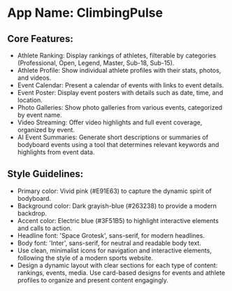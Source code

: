 # **App Name**: ClimbingPulse

## Core Features:

- Athlete Ranking: Display rankings of athletes, filterable by categories (Professional, Open, Legend, Master, Sub-18, Sub-15).
- Athlete Profile: Show individual athlete profiles with their stats, photos, and videos.
- Event Calendar: Present a calendar of events with links to event details.
- Event Poster: Display event posters with details such as date, time, and location.
- Photo Galleries: Show photo galleries from various events, categorized by event name.
- Video Streaming: Offer video highlights and full event coverage, organized by event.
- AI Event Summaries: Generate short descriptions or summaries of bodyboard events using a tool that determines relevant keywords and highlights from event data.

## Style Guidelines:

- Primary color: Vivid pink (#E91E63) to capture the dynamic spirit of bodyboard.
- Background color: Dark grayish-blue (#263238) to provide a modern backdrop.
- Accent color: Electric blue (#3F51B5) to highlight interactive elements and calls to action.
- Headline font: 'Space Grotesk', sans-serif, for modern headlines.
- Body font: 'Inter', sans-serif, for neutral and readable body text.
- Use clean, minimalist icons for navigation and interactive elements, following the style of a modern sports website.
- Design a dynamic layout with clear sections for each type of content: rankings, events, media. Use card-based designs for events and athlete profiles to organize and present content engagingly.